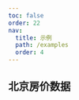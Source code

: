 ```yaml
---
toc: false
order: 22
nav:
  title: 示例
  path: /examples
  order: 4
---
```


## 北京房价数据

<code src= './beijingHousePrice/index.tsx' compact="true" defaultShowCode></code>
